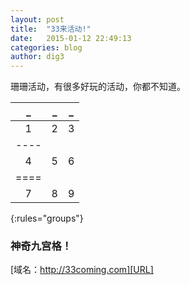 ```yaml
---
layout: post
title:  "33来活动!"
date:   2015-01-12 22:49:13
categories: blog
author: dig3
---
```

珊珊活动，有很多好玩的活动，你都不知道。

| _ | _ | _ |
|:--:|:--:|:--:|
|1  |2  |3  |
|----
|4  |5  |6  |
|====
|7  |8  |9  |

{:rules="groups"}

### 神奇九宫格！


[域名：http://33coming.com][URL]

[URL]:      http://33coming.com
